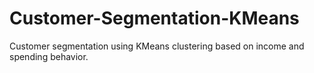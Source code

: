 # Customer-Segmentation-KMeans
Customer segmentation using KMeans clustering based on income and spending behavior.
